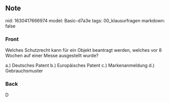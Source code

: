 ## Note
nid: 1630417666974
model: Basic-d7a3e
tags: 00_klausurfragen
markdown: false

### Front
Welches Schutzrecht kann für ein Objekt beantragt werden, welches
vor 8 Wochen auf einer Messe ausgestellt wurde?
<div>
  a.) Deutsches Patent b.) Europäisches Patent c.) Markenanmeldung
  d.) Gebrauchsmuster
</div>

### Back
D
